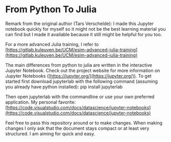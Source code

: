 # From Python To Julia

Remark from the original author (Tars Verschelde): I made this Jupyter notebook quickly for myself so it might not be the best learning material you can find but I made it available because it still might be helpful for you too.

For a more advanced Julia training, I refer to [https://gitlab.kuleuven.be/UCM/esim-advanced-julia-training](https://gitlab.kuleuven.be/UCM/esim-advanced-julia-training)

The main differences from python to julia are written in the interactive Jupyter Notebook. Check out the project website for more information on Jupyter Notebooks ([https://jupyter.org/](https://jupyter.org/)). To get started first download jupyterlab with the following command (assuming you already have python installed): pip install jupyterlab

Then open jupyterlab with the commandline or use your own preferred application. My personal favorite:
[https://code.visualstudio.com/docs/datascience/jupyter-notebooks](https://code.visualstudio.com/docs/datascience/jupyter-notebooks)

Feel free to pass this repository around or to make changes. When making changes I only ask that the document stays compact or at least very structured. I am aiming for quick and easy.
